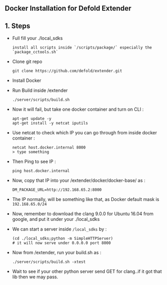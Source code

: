 ## Docker Installation for Defold Extender

## 1. Steps 

- Full fill your ./local_sdks

      install all scripts inside `/scripts/package/` especially the `package_cctools.sh`

- Clone git repo

      git clone https://github.com/defold/extender.git
    
- Install Docker

- Run Build inside /extender

      ./server/scripts/build.sh
    
- Now it will fail, but take one docker container and turn on CLI :

      apt-get update -y
      apt-get install -y netcat iputils
    
- Use netcat to check which IP you can go through from inside docker container :

      netcat host.docker.internal 8000
      > type something
    
- Then Ping to see IP :

      ping host.docker.internal 
    
- Now, copy that IP into your /extender/docker/docker-base/ as :

      DM_PACKAGE_URL=http://192.168.65.2:8000
    
- The IP normally, will be something like that, as Docker default mask is `192.168.65.0/24`

- Now, remember to download the clang 9.0.0 for Ubuntu 16.04 from google, and put it under your ./local_sdks

- We can start a server inside `/local_sdks` by :

      (cd ./local_sdks;python -m SimpleHTTPServer)
      # it will now serve under 0.0.0.0 port 8000
    
- Now from /extender, run your build.sh as :

      ./server/scripts/build.sh -xtest
     
- Wait to see if your other python server send GET for clang..if it got that lib then we may pass.
